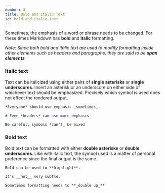 ```yaml
---
number: 3
title: Bold and Italic Text
id: bold-and-italic-text
---
```


Sometimes, the emphasis of a word or phrase needs to be changed. For these times Markdown has **bold** and **italic** formatting.

*Note: Since both bold and italic text are used to modify formatting inside other elements such as headers and paragraphs, they are said to be **span elements***

### Italic text

Text can be italicized using either pairs of **single asterisks** or **single underscores**. Insert an asterisk or an underscore on either side of whichever text should be emphasized. Precisely which symbol is used does not effect the rendered output.

```markdown
*Everyone* should use emphasis _sometimes_.

# Even *headers* can use more emphasis

Be careful, symbols *can't_ be mixed
```

### Bold text

Bold text can be formatted with either **double asterisks** or **double underscores**. Like with italic text, the symbol used is a matter of personal preference since the final output is the same.

```markdown
Bold can be used to **highlight**.

It's __not__ very subtle.

Sometimes formatting needs to **_double up_**
```
